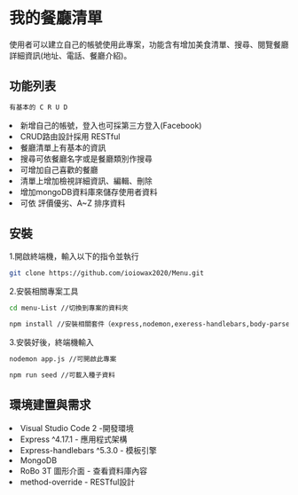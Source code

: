 <h1>我的餐廳清單 </h1>

<span>使用者可以建立自己的帳號使用此專案，功能含有增加美食清單、搜尋、閱覽餐廳詳細資訊(地址、電話、餐廳介紹)。</span>

<h2>功能列表</h2>

```bash
有基本的 C R U D
```
<li>新增自己的帳號，登入也可採第三方登入(Facebook)</li>
<li>CRUD路由設計採用 RESTful</li>
<li>餐廳清單上有基本的資訊</li>
<li>搜尋可依餐廳名字或是餐廳類別作搜尋</li>
<li>可增加自己喜歡的餐廳</li>
<li>清單上增加檢視詳細資訊、編輯、刪除</li>
<li>增加mongoDB資料庫來儲存使用者資料</li>
<li>可依 評價優劣、A~Z 排序資料</li>


<h2>安裝</h2>
<span>1.開啟終端機，輸入以下的指令並執行</span>

```bash
git clone https://github.com/ioiowax2020/Menu.git
```

<span>2.安裝相關專案工具</span>
```bash
cd menu-List //切換到專案的資料夾
```
```bash
npm install //安裝相關套件（express,nodemon,exeress-handlebars,body-parser,mongoose ....)
```

<span>3.安裝好後，終端機輸入</span>
```bash
nodemon app.js //可開啟此專案
```
```bash
npm run seed //可載入種子資料
```

<h2>環境建置與需求</h2>
<li>Visual Studio Code 2 -開發環境</li>
<li>Express ^4.17.1 - 應用程式架構</li>
<li>Express-handlebars ^5.3.0 - 模板引擎</li>
<li>MongoDB </li>
<li>RoBo 3T 圖形介面 - 查看資料庫內容</li>
<li>method-override - RESTful設計</li>

